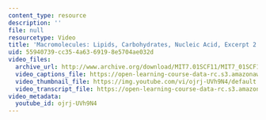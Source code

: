 ```yaml
---
content_type: resource
description: ''
file: null
resourcetype: Video
title: 'Macromolecules: Lipids, Carbohydrates, Nucleic Acid, Excerpt 2'
uid: 55940739-cc35-4a63-6919-8e5704ae032d
video_files:
  archive_url: http://www.archive.org/download/MIT7.01SCF11/MIT7_01SCF11_track12_300k.mp4
  video_captions_file: https://open-learning-course-data-rc.s3.amazonaws.com/7-01sc-fundamentals-of-biology-fall-2011/2a7d25b3003b5237823be9e2e5811f8d_ojrj-UVh9N4.vtt
  video_thumbnail_file: https://img.youtube.com/vi/ojrj-UVh9N4/default.jpg
  video_transcript_file: https://open-learning-course-data-rc.s3.amazonaws.com/7-01sc-fundamentals-of-biology-fall-2011/ef03466e032afdc0da7d2b8763225f4c_ojrj-UVh9N4.pdf
video_metadata:
  youtube_id: ojrj-UVh9N4
---
```

